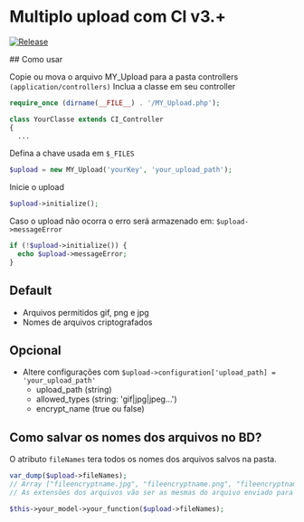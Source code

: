 # Multiplo upload com CI v3.+
<p>
  <a href="https://github.com/rafa-acioly/ci-multi-up/releases">
    <img src="https://img.shields.io/github/release/rafa-acioly/ci-multi-up.svg" alt="Release">
  </a>
</p>
## Como usar

Copie ou mova o arquivo MY_Upload para a pasta controllers `(application/controllers)`
Inclua a classe em seu controller
```php
require_once (dirname(__FILE__) . '/MY_Upload.php');

class YourClasse extends CI_Controller
{
  ...
```

Defina a chave usada em `$_FILES`
```php
$upload = new MY_Upload('yourKey', 'your_upload_path');
```

Inicie o upload
```php
$upload->initialize();
```

Caso o upload não ocorra o erro será armazenado em: `$upload->messageError`
```php
if (!$upload->initialize()) {
  echo $upload->messageError;
}
```
## Default

- Arquivos permitidos gif, png e jpg
- Nomes de arquivos criptografados

## Opcional

- Altere configurações com `$upload->configuration['upload_path] = 'your_upload_path'`
  - upload_path   (string)
  - allowed_types (string: 'gif|jpg|jpeg...')
  - encrypt_name  (true ou false)

## Como salvar os nomes dos arquivos no BD?

O atributo `fileNames` tera todos os nomes dos arquivos salvos na pasta.
```php
var_dump($upload->fileNames);
// Array ["fileencryptname.jpg", "fileencryptname.png", "fileencryptname.gif"];
// As extensões dos arquivos vão ser as mesmas do arquivo enviado para upload

$this->your_model->your_function($upload->fileNames);
```
